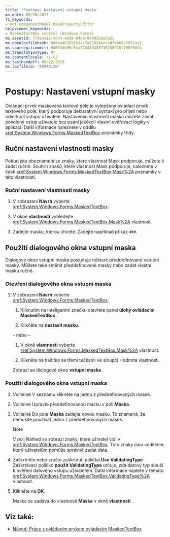 ```yaml
---
title: 'Postupy: Nastavení vstupní masky'
ms.date: 03/30/2017
f1_keywords:
- net.ComponentModel.MaskPropertyEditor
helpviewer_keywords:
- MaskedTextBox control [Windows Forms]
ms.assetid: 779b3a12-cd74-4e58-b46e-04983bda5b2c
ms.openlocfilehash: 06dee48765653ac7a659246cc3dfe865c795ca21
ms.sourcegitcommit: 68653db98c5ea7744fd438710248935f70020dfb
ms.translationtype: MT
ms.contentlocale: cs-CZ
ms.lasthandoff: 08/22/2019
ms.locfileid: "69949138"
---
```

# <a name="how-to-set-the-input-mask"></a>Postupy: Nastavení vstupní masky
Ovládací prvek maskovaná textová pole je vylepšený ovládací prvek textového pole, který podporuje deklarativní syntaxi pro přijetí nebo odmítnutí vstupu uživatele. Nastavením vlastnosti maska můžete zadat povolený vstup uživatele bez psaní jakékoli vlastní ověřovací logiky v aplikaci. Další informace naleznete v oddílu <xref:System.Windows.Forms.MaskedTextBox> poznámky třídy.  
  
## <a name="setting-the-mask-property-manually"></a>Ruční nastavení vlastnosti masky  
 Pokud jste obeznámeni se znaky, které vlastnost Mask podporuje, můžete ji zadat ručně. Souhrn znaků, které vlastnost Mask podporuje, naleznete v části <xref:System.Windows.Forms.MaskedTextBox.Mask%2A> poznámky v této vlastnosti.  
  
### <a name="to-set-the-mask-property-manually"></a>Ruční nastavení vlastnosti masky  
  
1. V zobrazení **Návrh** vyberte <xref:System.Windows.Forms.MaskedTextBox>.  
  
2. V okně **vlastnosti** vyhledejte <xref:System.Windows.Forms.MaskedTextBox.Mask%2A> vlastnost.  
  
3. Zadejte masku, kterou chcete. Zadejte například příkaz `###`.  
  
## <a name="using-the-input-mask-dialog-box"></a>Použití dialogového okna vstupní maska  
 Dialogové okno vstupní maska poskytuje některé předdefinované vstupní masky. Můžete také změnit předdefinované masky nebo zadat vlastní masku ručně.  
  
### <a name="to-open-the-input-mask-dialog-box"></a>Otevření dialogového okna vstupní maska  
  
1. V zobrazení **Návrh** vyberte <xref:System.Windows.Forms.MaskedTextBox>.  
  
    1. Kliknutím na inteligentní značku otevřete panel **úlohy ovládacím MaskedTextBox** .  
  
    2. Klikněte na **nastavit masku**.  
  
     \- nebo –  
  
    1. V okně **vlastnosti** vyberte <xref:System.Windows.Forms.MaskedTextBox.Mask%2A> vlastnost.  
  
    2. Klikněte na tlačítko se třemi tečkami ve sloupci Hodnota vlastnosti.  
  
     Zobrazí se dialogové okno **vstupní maska** .  
  
### <a name="to-use-the-input-mask-dialog-box"></a>Použití dialogového okna vstupní maska  
  
1. Volitelné V seznamu klikněte na jednu z předdefinovaných masek.  
  
2. Volitelné Upravte předdefinovanou masku v poli **Maska** .  
  
3. Volitelné Do pole **Maska** zadejte novou masku. To znamená, že nemusíte používat jednu z předdefinovaných masek.  
  
    > [!NOTE]
    > V poli Náhled se zobrazí znaky, které uživatel vidí v <xref:System.Windows.Forms.MaskedTextBox>. Tyto znaky jsou vodítkem, který uživatelům pomůže správně zadat data.  
  
4. Zaškrtněte nebo zrušte zaškrtnutí políčka **Use ValidatingType** . Zaškrtávací políčko **použít ValidatingType** určuje, zda datový typ slouží k ověření datového vstupu uživatelem. Další informace najdete v tématu <xref:System.Windows.Forms.MaskedTextBox.ValidatingType%2A> vlastnost.  
  
5. Klikněte na **OK**.  
  
     Maska se zadává do vlastnosti **Maska** v okně **vlastnosti** .  
  
## <a name="see-also"></a>Viz také:

- [Návod: Práce s ovládacím prvkem ovládacím MaskedTextBox](walkthrough-working-with-the-maskedtextbox-control.md)
